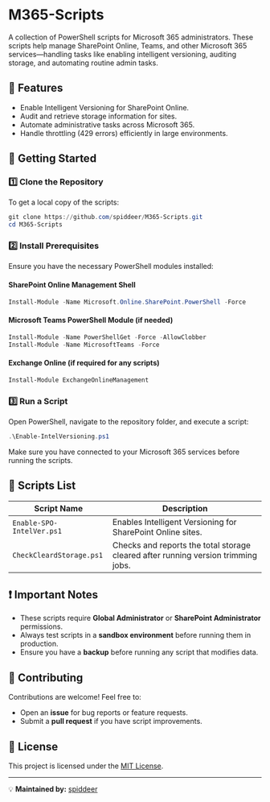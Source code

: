 # M365-Scripts

A collection of PowerShell scripts for Microsoft 365 administrators. These scripts help manage SharePoint Online, Teams, and other Microsoft 365 services—handling tasks like enabling intelligent versioning, auditing storage, and automating routine admin tasks.

## 📌 Features
- Enable Intelligent Versioning for SharePoint Online.
- Audit and retrieve storage information for sites.
- Automate administrative tasks across Microsoft 365.
- Handle throttling (429 errors) efficiently in large environments.

## 🚀 Getting Started

### 1️⃣ Clone the Repository
To get a local copy of the scripts:
```powershell
git clone https://github.com/spiddeer/M365-Scripts.git
cd M365-Scripts
```

### 2️⃣ Install Prerequisites
Ensure you have the necessary PowerShell modules installed:

#### SharePoint Online Management Shell
```powershell
Install-Module -Name Microsoft.Online.SharePoint.PowerShell -Force
```

#### Microsoft Teams PowerShell Module (if needed)
```powershell
Install-Module -Name PowerShellGet -Force -AllowClobber
Install-Module -Name MicrosoftTeams -Force
```

#### Exchange Online (if required for any scripts)
```powershell
Install-Module ExchangeOnlineManagement
```

### 3️⃣ Run a Script
Open PowerShell, navigate to the repository folder, and execute a script:
```powershell
.\Enable-IntelVersioning.ps1
```
Make sure you have connected to your Microsoft 365 services before running the scripts.

## 📝 Scripts List

| Script Name | Description |
|------------|-------------|
| `Enable-SPO-IntelVer.ps1` | Enables Intelligent Versioning for SharePoint Online sites. |
| `CheckCleardStorage.ps1` | Checks and reports the total storage cleared after running version trimming jobs. |

## ❗ Important Notes
- These scripts require **Global Administrator** or **SharePoint Administrator** permissions.
- Always test scripts in a **sandbox environment** before running them in production.
- Ensure you have a **backup** before running any script that modifies data.

## 🤝 Contributing
Contributions are welcome! Feel free to:
- Open an **issue** for bug reports or feature requests.
- Submit a **pull request** if you have script improvements.

## 🐝 License
This project is licensed under the [MIT License](LICENSE).

---
💡 **Maintained by:** [spiddeer](https://github.com/spiddeer)